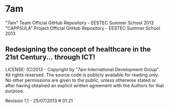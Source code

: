 7am
===

"7am" Team Official GitHub Repository - EESTEC Summer School 2013
"CAPPSULA" Project Official GitHub Repository - EESTEC Summer School 2013


## Redesigning the concept of healthcare in the 21st Century... through ICT! ##



LICENSE: (C)2013 - Copyright by "7am International Development Group". All rights reserved. The source code is publicly available for reading only. No other permissions are given to the public, unless otherwise stated or after having obtained an explicit written agreement with the Authors for that purpose.

Revision 1.1 - 25/07/2013 # 01.21
